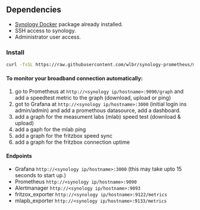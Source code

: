 ## Dependencies
- [Synology Docker](https://www.synology.com/en-global/dsm/packages/Docker) package already installed.
- SSH access to synology.
- Administrator user access.


### Install
```bash
curl -fsSL https://raw.githubusercontent.com/wlbr/synology-prometheus/master/setup | sudo sh
```
#### To monitor your broadband connection automatically:
1. go to Prometheus at `http://<synology ip/hostname>:9090/graph` and add a speedtest metric to the graph (download, upload or ping)
2. got to Grafana at `http://<synology ip/hostname>:3000` (initial login ins admin/admin) and add a promethous datasource, add a dashboard.
3. add a graph for the measument labs (mlab) speed test (download & upload)
4. add a gaph for the mlab ping
5. add a graph for the fritzbox speed sync
6. add a graph for the fritzbox connection uptime



#### Endpoints
- Grafana `http://<synology ip/hostname>:3000` (this may take upto 15 seconds to start up.)
- Prometheus `http://<synology ip/hostname>:9090`
- Alertmanager `http://<synology ip/hostname>:9093`
- fritzox_exporter `http://<synology ip/hostname>:9122/metrics`
- mlapb_exporter `http://<synology ip/hostname>:9133/metrics`
<!-- - speedtest_exporter `http://<synology ip/hostname>:9112/metrics`->
<!-- - Node-Exporter `http://<synology ip/hostname>:9100/metrics` -->

